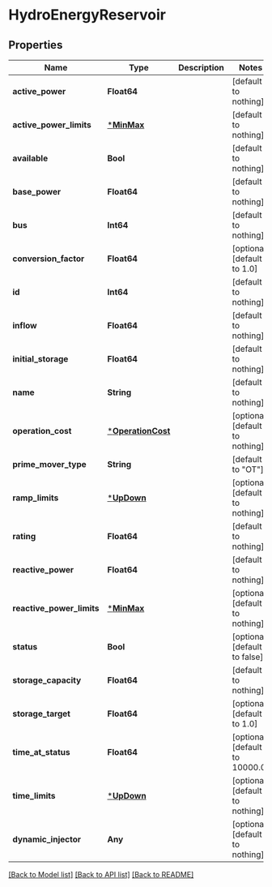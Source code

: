# HydroEnergyReservoir

## Properties

Name | Type | Description | Notes
------------ | ------------- | ------------- | -------------
**active_power** | **Float64** |  | [default to nothing]
**active_power_limits** | [***MinMax**](MinMax.md) |  | [default to nothing]
**available** | **Bool** |  | [default to nothing]
**base_power** | **Float64** |  | [default to nothing]
**bus** | **Int64** |  | [default to nothing]
**conversion_factor** | **Float64** |  | [optional] [default to 1.0]
**id** | **Int64** |  | [default to nothing]
**inflow** | **Float64** |  | [default to nothing]
**initial_storage** | **Float64** |  | [default to nothing]
**name** | **String** |  | [default to nothing]
**operation_cost** | [***OperationCost**](OperationCost.md) |  | [optional] [default to nothing]
**prime_mover_type** | **String** |  | [default to "OT"]
**ramp_limits** | [***UpDown**](UpDown.md) |  | [optional] [default to nothing]
**rating** | **Float64** |  | [default to nothing]
**reactive_power** | **Float64** |  | [default to nothing]
**reactive_power_limits** | [***MinMax**](MinMax.md) |  | [optional] [default to nothing]
**status** | **Bool** |  | [optional] [default to false]
**storage_capacity** | **Float64** |  | [default to nothing]
**storage_target** | **Float64** |  | [optional] [default to 1.0]
**time_at_status** | **Float64** |  | [optional] [default to 10000.0]
**time_limits** | [***UpDown**](UpDown.md) |  | [optional] [default to nothing]
**dynamic_injector** | **Any** |  | [optional] [default to nothing]

[[Back to Model list]](../README.md#models) [[Back to API list]](../README.md#api-endpoints) [[Back to README]](../README.md)
